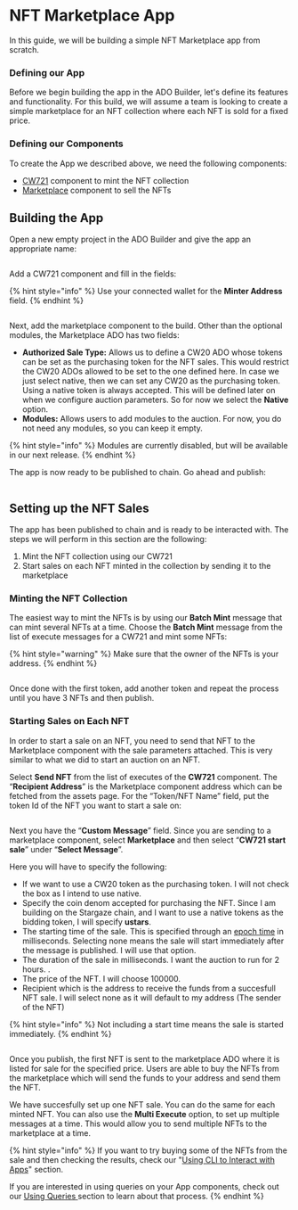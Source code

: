 # NFT Marketplace App

In this guide, we will be building a simple NFT Marketplace app from scratch.&#x20;

### Defining our App

Before we begin building the app in the ADO Builder, let's define its features and functionality. For this build, we will assume a team is looking to create a simple marketplace for an NFT collection where each NFT is sold for a fixed price.&#x20;

### Defining our Components

To create the App we described above, we need the following components:

* [CW721](https://docs.andromedaprotocol.io/andromeda/andromeda-digital-objects/marketplace) component to mint the NFT collection
* [Marketplace](https://docs.andromedaprotocol.io/andromeda/andromeda-digital-objects/marketplace) component to sell the NFTs

## Building the App

Open a new empty project in the ADO Builder and give the app an appropriate name:

<figure><img src="../../.gitbook/assets/Screen Shot 2024-03-18 at 6.38.28 PM.png" alt=""><figcaption></figcaption></figure>

Add a CW721 component and fill in the fields:&#x20;

{% hint style="info" %}
Use your connected wallet for the **Minter Address** field.
{% endhint %}

<figure><img src="../../.gitbook/assets/Screen Shot 2024-03-18 at 6.39.11 PM.png" alt=""><figcaption></figcaption></figure>

Next, add the marketplace component to the build. Other than the optional modules, the Marketplace ADO has two fields:

* **Authorized Sale Type:** Allows us to define a CW20 ADO  whose tokens can be set as the purchasing token for the NFT sales. This would restrict the CW20 ADOs allowed to be set to the one defined here. In case we just select native, then we can set any CW20 as the purchasing token. Using a native token is always accepted. This will be defined later on when we configure auction parameters. So for now we select the **Native** option.
* **Modules:** Allows users to add modules to the auction. For now, you do not need any modules, so you can keep it empty.

{% hint style="info" %}
Modules are currently disabled, but will be available in our next release.
{% endhint %}

The app is now ready to be published to chain. Go ahead and publish:

<figure><img src="../../.gitbook/assets/Screen Shot 2024-03-18 at 6.42.50 PM.png" alt=""><figcaption></figcaption></figure>

## Setting up the NFT Sales

The app has been published to chain and is ready to be interacted with. The steps we will perform in this section are the following:

1. Mint the NFT collection using our CW721
2. Start sales on each NFT minted in the collection by sending it to the marketplace

### Minting the NFT Collection

The easiest way to mint the NFTs is by using our **Batch Mint** message that can mint several NFTs at a time. Choose the **Batch Mint** message from the list of execute messages for a CW721 and mint some NFTs:

{% hint style="warning" %}
Make sure that the owner of the NFTs is your address.
{% endhint %}

<figure><img src="../../.gitbook/assets/Screen Shot 2024-03-18 at 6.48.00 PM.png" alt=""><figcaption></figcaption></figure>

Once done with the first token, add another token and repeat the process until you have 3 NFTs and then publish.

### &#x20;Starting Sales on Each NFT

In order to start a sale on an NFT, you need to send that NFT to the Marketplace component with the sale parameters attached. This is very similar to what we did to start an auction on an NFT. &#x20;

Select **Send NFT** from the list of executes of the **CW721** component. The “**Recipient Address**” is the Marketplace component address which can be fetched from the assets page. For the “Token/NFT Name” field, put the token Id of the NFT you want to start a sale on:

<figure><img src="../../.gitbook/assets/Screen Shot 2024-03-18 at 6.50.54 PM.png" alt=""><figcaption></figcaption></figure>

Next you have the “**Custom Message**” field. Since you are sending to a marketplace component, select **Marketplace** and then select “**CW721 start sale**” under “**Select Message**”.&#x20;

Here you will have to specify the following:

* If we want to use a CW20 token as the purchasing token. I will not check the box as I intend to use native.
* Specify the coin denom accepted for purchasing the NFT. Since I am building on the Stargaze chain, and I want to use a native tokens as the bidding token, I will specify **ustars**.
* The starting time of the sale. This is specified through an [epoch time](https://www.google.com/url?q=https://www.epochconverter.com\&sa=D\&source=editors\&ust=1684253771700484\&usg=AOvVaw1ibK4NOXubSN0uNcYHSI6F) in milliseconds. Selecting none means the sale will start immediately after the message is published. I will use that option.
* The duration of the sale in milliseconds. I want the auction to run for 2 hours. .
* The price of the NFT. I will choose 100000.&#x20;
* Recipient which is the address to receive the funds from a succesfull NFT sale. I will select none as it will default to my address (The sender of the NFT)

{% hint style="info" %}
Not including a start time means the sale is started immediately.
{% endhint %}

<figure><img src="../../.gitbook/assets/Screen Shot 2024-04-18 at 7.35.33 PM.png" alt=""><figcaption></figcaption></figure>

Once you publish, the first NFT is sent to the marketplace ADO where it is listed for sale for the specified price. Users are able to buy the NFTs from the marketplace which will send the funds to your address and send them the NFT.

We have succesfully set up one NFT sale. You can do the same for each minted NFT. You can also use the **Multi Execute** option, to set up multiple messages at a time. This would allow you to send multiple NFTs to the marketplace at a time.

{% hint style="info" %}
If you want to try buying some of the NFTs from the sale and then checking the results, check our "[Using CLI to Interact with Apps](../using-cli-to-interact-with-apps.md)" section.

If you are interested in using queries on your App components, check out our [Using Queries ](../../learning-the-basics/using-queries.md)section to learn about that process.
{% endhint %}
